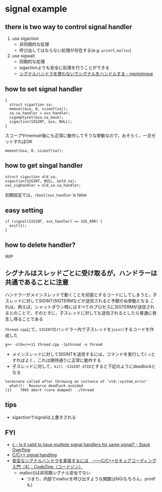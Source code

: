 # signal example

## there is two way to control signal handler
1. use sigaction
    * 非同期的な処理
    * 呼び出してはならない処理が存在する(e.g. `printf`, `malloc`)
1. use sigwait
    * 同期的な処理
    * sigactionよりも安全に処理を行うことができる
    * [シグナルハンドラを使わないでシグナルをハンドルする \- memologue]( http://d.hatena.ne.jp/yupo5656/20060114/p1 )

## how to set signal handler
```
{
  struct sigaction sa;
  memset(&sa, 0, sizeof(sa));
  sa.sa_handler = xxx_handler;
  sigemptyset(&sa.sa_mask);
  sigaction(SIGINT, &sa, NULL);
}
```

スコープやmemset後にも正常に動作してそうな挙動なので，おそらく，一旦セットすればOK
```
memset(&sa, 0, sizeof(sa));
```

## how to get singal handler
```
struct sigaction old_sa;
sigaction(SIGINT, NULL, &old_sa);
xxx_sighandler = old_sa.sa_handler;
```

初期設定では，`(bool)xxx_handler` is false

## easy setting
```
if (signal(SIGINT, xxx_handler) == SIG_ERR) {
  exit(1);
}
```

## how to delete handler?
WIP

## シグナルはスレッドごとに受け取るが，ハンドラーは共通であることに注意
ハンドラーがメインスレッドで動くことを前提とするコードにしてしまうと，子スレッドに対してSIGINT/SIGTERMなどが送信されると予期せぬ挙動となる
これは，例えば，シャットダウン時にはすべてのプロセスにSIGTERMが送信されるとのことで，そのときに，子スレッドに対しても送信されるとしたら普通に発生し得ることである

`thread.cpp`にて，`SIGINT`のハンドラー内で子スレッドを`join()`するコードを作成した

```
g++ -std=c++11 thread.cpp -lpthread -o thread
```

* メインスレッドに対してSIGINTを送信するには，コマンドを実行して`C-c`とすればよく，これは期待通りに正常に動作する
* 子スレッドに対して，`kill -SIGINT $TID`とすると下記のようにdeadlockとなる

```
terminate called after throwing an instance of 'std::system_error'
  what():  Resource deadlock avoided
[1]    7065 abort (core dumped)  ./thread
```

## tips
* sigactionでsignalは上書きされる

## FYI
* [c \- Is it valid to have multiple signal handlers for same signal? \- Stack Overflow]( https://stackoverflow.com/questions/17102919/is-it-valid-to-have-multiple-signal-handlers-for-same-signal )
* [C/C\+\+ signal handling]( http://www.yolinux.com/TUTORIALS/C++Signals.html )
* [安全なシグナルハンドラを実装するには　――C/C\+\+セキュアコーディング入門（4）：CodeZine（コードジン）]( https://codezine.jp/article/detail/4700 )
  * malloc()は非同期シグナル安全でない
    * つまり，内部でmallocを呼び出すような関数はNG(もちろん，printfも)
